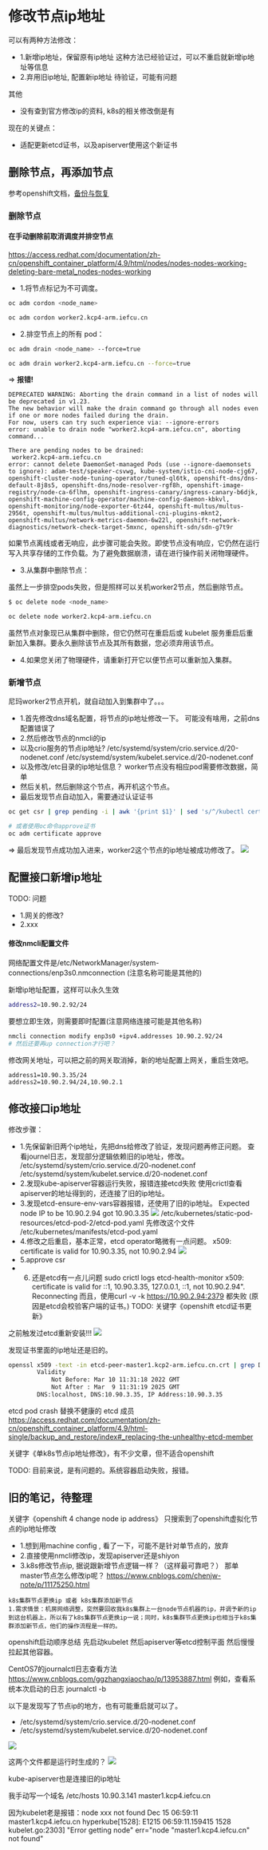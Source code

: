 # 修改节点ip地址

可以有两种方法修改：
* 1.新增ip地址，保留原有ip地址
  这种方法已经验证过，可以不重启就新增ip地址等信息
* 2.弃用旧ip地址, 配置新ip地址
  待验证，可能有问题

其他
* 没有查到官方修改ip的资料, k8s的相关修改倒是有

现在的关键点：
* 适配更新etcd证书，以及apiserver使用这个新证书

## 删除节点，再添加节点

参考openshift文档，[备份与恢复](https://access.redhat.com/documentation/zh-cn/openshift_container_platform/4.9/html-single/backup_and_restore/index#dr-recovering-expired-certs)


### 删除节点

#### 在手动删除前取消调度并排空节点

https://access.redhat.com/documentation/zh-cn/openshift_container_platform/4.9/html/nodes/nodes-nodes-working-deleting-bare-metal_nodes-nodes-working

* 1.将节点标记为不可调度。

```bash
oc adm cordon <node_name>

oc adm cordon worker2.kcp4-arm.iefcu.cn
```

* 2.排空节点上的所有 pod：

```bash
oc adm drain <node_name> --force=true

oc adm drain worker2.kcp4-arm.iefcu.cn --force=true
```

=> **报错!**
```
DEPRECATED WARNING: Aborting the drain command in a list of nodes will be deprecated in v1.23.
The new behavior will make the drain command go through all nodes even if one or more nodes failed during the drain.
For now, users can try such experience via: --ignore-errors
error: unable to drain node "worker2.kcp4-arm.iefcu.cn", aborting command...

There are pending nodes to be drained:
 worker2.kcp4-arm.iefcu.cn
error: cannot delete DaemonSet-managed Pods (use --ignore-daemonsets to ignore): adam-test/speaker-csvwg, kube-system/istio-cni-node-cjg67, openshift-cluster-node-tuning-operator/tuned-ql6tk, openshift-dns/dns-default-8j8s5, openshift-dns/node-resolver-rgf8h, openshift-image-registry/node-ca-6flhm, openshift-ingress-canary/ingress-canary-b6djk, openshift-machine-config-operator/machine-config-daemon-kbkvl, openshift-monitoring/node-exporter-6tz44, openshift-multus/multus-2956t, openshift-multus/multus-additional-cni-plugins-mknt2, openshift-multus/network-metrics-daemon-6w22l, openshift-network-diagnostics/network-check-target-5mxnc, openshift-sdn/sdn-g7t9r
```

如果节点离线或者无响应，此步骤可能会失败。即使节点没有响应，它仍然在运行写入共享存储的工作负载。为了避免数据崩溃，请在进行操作前关闭物理硬件。

* 3.从集群中删除节点：

虽然上一步排空pods失败，但是照样可以关机worker2节点，然后删除节点。

```bash
$ oc delete node <node_name>

oc delete node worker2.kcp4-arm.iefcu.cn
```

虽然节点对象现已从集群中删除，但它仍然可在重启后或 kubelet 服务重启后重新加入集群。要永久删除该节点及其所有数据，您必须弃用该节点。

* 4.如果您关闭了物理硬件，请重新打开它以便节点可以重新加入集群。


### 新增节点

尼玛worker2节点开机，就自动加入到集群中了。。。

* 1.首先修改dns域名配置，将节点的ip地址修改一下。
  可能没有啥用，之前dns配置错误了
* 2.然后修改节点的nmcli的ip
* 以及crio服务的节点ip地址?
  /etc/systemd/system/crio.service.d/20-nodenet.conf
  /etc/systemd/system/kubelet.service.d/20-nodenet.conf
* 以及修改/etc目录的ip地址信息？
  worker节点没有相应pod需要修改数据，简单
* 然后关机，然后删除这个节点，再开机这个节点。
* 最后发现节点自动加入，需要通过认证证书

```bash
oc get csr | grep pending -i | awk '{print $1}' | sed 's/^/kubectl certificate approve /' | bash

# 或者使用oc命令approve证书
oc adm certificate approve
```

=> 最后发现节点成功加入进来，worker2这个节点的ip地址被成功修改了。
![](2022-03-16-10-21-04.png)

## 配置接口新增ip地址

TODO: 问题
* 1.网关的修改?
* 2.xxx

#### 修改nmcli配置文件

网络配置文件是/etc/NetworkManager/system-connections/enp3s0.nmconnection
(注意名称可能是其他的)

新增ip地址配置，这样可以永久生效
```bash
address2=10.90.2.92/24
```

要想立即生效，则需要即时配置(注意网络连接可能是其他名称)
```bash
nmcli connection modify enp3s0 +ipv4.addresses 10.90.2.92/24
# 然后还要再up connection才行吧？
```

修改网关地址，可以把之前的网关取消掉，新的地址配置上网关，重启生效吧。
```
address1=10.90.3.35/24
address2=10.90.2.94/24,10.90.2.1
```

## 修改接口ip地址

修改步骤：
* 1.先保留新旧两个ip地址，先把dns给修改了验证，发现问题再修正问题。
  查看journel日志，发现部分逻辑依赖旧的ip地址，修改。
  /etc/systemd/system/crio.service.d/20-nodenet.conf
  /etc/systemd/system/kubelet.service.d/20-nodenet.conf
* 2.发现kube-apiserver容器运行失败，报错连接etcd失败
  使用crictl查看apiserver的地址得到的，还连接了旧的ip地址。
* 3.发现etcd-ensure-env-vars容器报错，还使用了旧的ip地址。
  Expected node IP to be 10.90.2.94 got 10.90.3.35
![](2022-03-14-17-28-33.png)
/etc/kubernetes/static-pod-resources/etcd-pod-2/etcd-pod.yaml
先修改这个文件
/etc/kubernetes/manifests/etcd-pod.yaml
* 4.修改之后重启，基本正常，etcd operator略微有一点问题。
x509: certificate is valid for 10.90.3.35, not 10.90.2.94
![](2022-03-14-18-24-08.png)
* 5.approve csr
* 6. 还是etcd有一点儿问题
sudo crictl logs etcd-health-monitor
x509: certificate is valid for ::1, 10.90.3.35, 127.0.0.1, ::1, not 10.90.2.94". Reconnecting
而且，使用curl -v -k https://10.90.2.94:2379 都失败
(原因是etcd会校验客户端的证书。)
TODO: 关键字《openshift etcd证书更新》

之前触发过etcd重新安装!!!
![](2022-03-14-19-38-15.png)

发现证书里面的ip地址还是旧的。
```bash
openssl x509 -text -in etcd-peer-master1.kcp2-arm.iefcu.cn.crt | grep DNS
        Validity           
            Not Before: Mar 10 11:31:18 2022 GMT                                                     
            Not After : Mar  9 11:31:19 2025 GMT
        DNS:localhost, DNS:10.90.3.35, IP Address:10.90.3.35
```

etcd pod crash 替换不健康的 etcd 成员
https://access.redhat.com/documentation/zh-cn/openshift_container_platform/4.9/html-single/backup_and_restore/index#_replacing-the-unhealthy-etcd-member


关键字《单k8s节点ip地址修改》，有不少文章，但不适合openshift

TODO: 目前来说，是有问题的。系统容器启动失败，报错。  

## 旧的笔记，待整理

关键字《openshift 4 change node ip address》
只搜索到了openshift虚拟化节点的ip地址修改
* 1.想到用machine config , 看了一下，可能不是针对单节点的，放弃
* 2.直接使用nmcli修改ip，发现apiserver还是shiyon
* 3.k8s修改节点ip, 据说跟新增节点逻辑一样？（这样最可靠吧？）
那单master节点怎么修改ip呢？
https://www.cnblogs.com/chenjw-note/p/11175250.html
```
k8s集群节点更换ip 或者 k8s集群添加新节点
1.需求情景：机房网络调整，突然要回收我k8s集群上一台node节点机器的ip，并调予新的ip到这台机器上，所以有了k8s集群节点更换ip一说；同时，k8s集群节点更换ip也相当于k8s集群添加新节点，他们的操作流程是一样的。
```

openshift启动顺序总结
先启动kubelet
然后apiserver等etcd控制平面
然后慢慢拉起其他容器。

CentOS7的journalctl日志查看方法
https://www.cnblogs.com/ggzhangxiaochao/p/13953887.html
例如，查看系统本次启动的日志 journalctl -b


以下是发现写了节点ip的地方，也有可能重启就可以了。
* /etc/systemd/system/crio.service.d/20-nodenet.conf
* /etc/systemd/system/kubelet.service.d/20-nodenet.conf

![](2022-03-14-14-20-19.png)

这两个文件都是运行时生成的？
![](2022-03-14-14-20-37.png)

kube-apiserver也是连接旧的ip地址

我手动写一个域名
/etc/hosts
10.90.3.141 master1.kcp4.iefcu.cn

因为kubelet老是报错：node xxx not found
Dec 15 06:59:11 master1.kcp4.iefcu.cn hyperkube[1528]: E1215 06:59:11.159415    1528 kubelet.go:2303] "Error getting node" err="node \"master1.kcp4.iefcu.cn\" not found"
